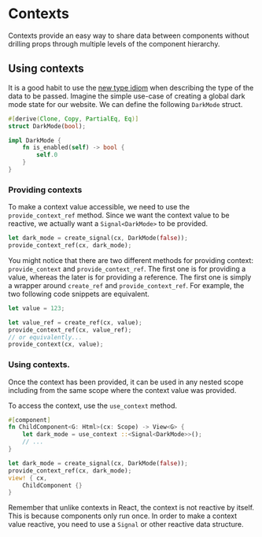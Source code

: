 # Contexts

Contexts provide an easy way to share data between components without drilling props through
multiple levels of the component hierarchy.

## Using contexts

It is a good habit to use the
[new type idiom](https://doc.rust-lang.org/rust-by-example/generics/new_types.html) when describing
the type of the data to be passed. Imagine the simple use-case of creating a global dark mode state
for our website. We can define the following `DarkMode` struct.

```rust
#[derive(Clone, Copy, PartialEq, Eq)]
struct DarkMode(bool);

impl DarkMode {
    fn is_enabled(self) -> bool {
        self.0
    }
}
```

### Providing contexts

To make a context value accessible, we need to use the `provide_context_ref` method. Since we want
the context value to be reactive, we actually want a `Signal<DarkMode>` to be provided.

```rust
let dark_mode = create_signal(cx, DarkMode(false));
provide_context_ref(cx, dark_mode);
```

You might notice that there are two different methods for providing context: `provide_context` and
`provide_context_ref`. The first one is for providing a value, whereas the later is for providing a
reference. The first one is simply a wrapper around `create_ref` and `provide_context_ref`. For
example, the two following code snippets are equivalent.

```rust
let value = 123;

let value_ref = create_ref(cx, value);
provide_context_ref(cx, value_ref);
// or equivalently...
provide_context(cx, value);
```

### Using contexts.

Once the context has been provided, it can be used in any nested scope including from the same scope
where the context value was provided.

To access the context, use the `use_context` method.

```rust
#[component]
fn ChildComponent<G: Html>(cx: Scope) -> View<G> {
    let dark_mode = use_context ::<Signal<DarkMode>>();
    // ...
}

let dark_mode = create_signal(cx, DarkMode(false));
provide_context_ref(cx, dark_mode);
view! { cx,
    ChildComponent {}
}
```

Remember that unlike contexts in React, the context is not reactive by itself. This is because
components only run once. In order to make a context value reactive, you need to use a `Signal` or
other reactive data structure.
